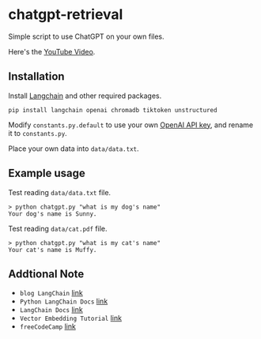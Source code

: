 # chatgpt-retrieval

Simple script to use ChatGPT on your own files.

Here's the [YouTube Video](https://youtu.be/9AXP7tCI9PI).

## Installation

Install [Langchain](https://github.com/hwchase17/langchain) and other required packages.
```
pip install langchain openai chromadb tiktoken unstructured
```
Modify `constants.py.default` to use your own [OpenAI API key](https://platform.openai.com/account/api-keys), and rename it to `constants.py`.

Place your own data into `data/data.txt`.

## Example usage
Test reading `data/data.txt` file.
```
> python chatgpt.py "what is my dog's name"
Your dog's name is Sunny.
```

Test reading `data/cat.pdf` file.
```
> python chatgpt.py "what is my cat's name"
Your cat's name is Muffy.
```
## Addtional Note
- `blog LangChain` [link](https://blog.langchain.dev/retrieval/)
- `Python LangChain Docs` [link](https://python.langchain.com/docs/modules/data_connection/)
- `LangChain Docs` [link](https://www.langchain.com/)
- `Vector Embedding Tutorial` [link](https://www.youtube.com/watch?v=yfHHvmaMkcA)
- `freeCodeCamp` [link](https://www.youtube.com/@freecodecamp)

